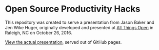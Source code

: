 # Open Source Productivity Hacks

This repository was created to serve a presentation from Jason Baker and Jen Wike Huger, originally developed and presented at [All Things Open](https://allthingsopen.org/) in Raleigh, NC on October 26, 2016.

[View the actual presentation](http://productive.win/#/), served out of GitHub pages.
